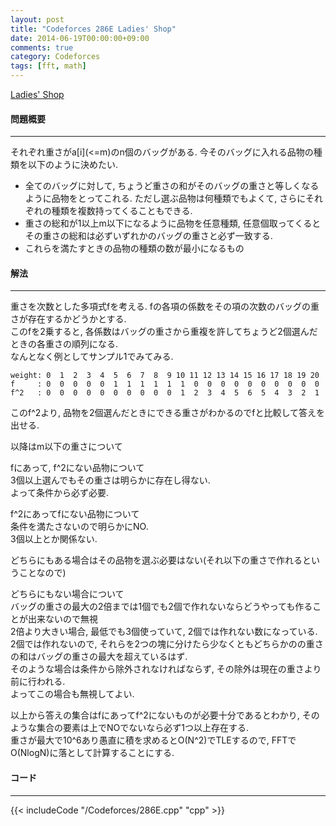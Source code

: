 ```yaml
---
layout: post
title: "Codeforces 286E Ladies' Shop"
date: 2014-06-19T00:00:00+09:00
comments: true
category: Codeforces
tags: [fft, math]
---
```


[Ladies' Shop](http://codeforces.com/problemset/problem/286/E)

#### 問題概要

****

それぞれ重さがa[i](<=m)のn個のバッグがある. 今そのバッグに入れる品物の種類を以下のように決めたい.  

* 全てのバッグに対して, ちょうど重さの和がそのバッグの重さと等しくなるように品物をとってこれる. ただし選ぶ品物は何種類でもよくて, さらにそれぞれの種類を複数持ってくることもできる.
* 重さの総和が1以上m以下になるように品物を任意種類, 任意個取ってくるとその重さの総和は必ずいずれかのバッグの重さと必ず一致する.
* これらを満たすときの品物の種類の数が最小になるもの

#### 解法

****

重さを次数とした多項式fを考える. fの各項の係数をその項の次数のバッグの重さが存在するかどうかとする.  
このfを2乗すると, 各係数はバッグの重さから重複を許してちょうど2個選んだときの各重さの順列になる.  
なんとなく例としてサンプル1でみてみる.

```
weight: 0  1  2  3  4  5  6  7  8  9 10 11 12 13 14 15 16 17 18 19 20
f     : 0  0  0  0  0  1  1  1  1  1  1  0  0  0  0  0  0  0  0  0  0
f^2   : 0  0  0  0  0  0  0  0  0  0  1  2  3  4  5  6  5  4  3  2  1
```

このf^2より, 品物を2個選んだときにできる重さがわかるのでfと比較して答えを出せる.  
  
以降はm以下の重さについて
  
fにあって, f^2にない品物について  
3個以上選んでもその重さは明らかに存在し得ない.  
よって条件から必ず必要.  
  
f^2にあってfにない品物について  
条件を満たさないので明らかにNO.  
3個以上とか関係ない.  
  
どちらにもある場合はその品物を選ぶ必要はない(それ以下の重さで作れるということなので)  
  
どちらにもない場合について  
バッグの重さの最大の2倍までは1個でも2個で作れないならどうやっても作ることが出来ないので無視  
2倍より大きい場合, 最低でも3個使っていて, 2個では作れない数になっている.  
2個では作れないので, それらを2つの塊に分けたら少なくともどちらかのの重さの和はバッグの重さの最大を超えているはず.  
そのような場合は条件から除外されなければならず, その除外は現在の重さより前に行われる.  
よってこの場合も無視してよい.
  
以上から答えの集合はfにあってf^2にないものが必要十分であるとわかり, そのような集合の要素は上でNOでないなら必ず1つ以上存在する.  
重さが最大で10^6あり愚直に積を求めるとO(N^2)でTLEするので, FFTでO(NlogN)に落として計算することにする.  

#### コード

****

{{< includeCode "/Codeforces/286E.cpp" "cpp" >}}
